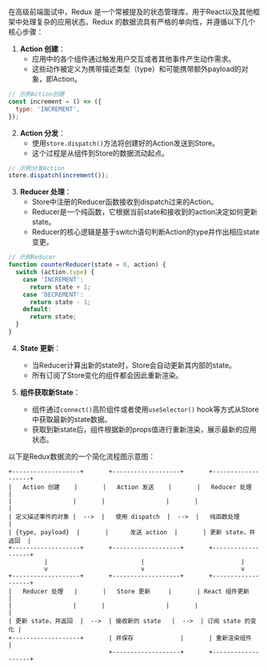 在高级前端面试中，Redux 是一个常被提及的状态管理库，用于React以及其他框架中处理复杂的应用状态。Redux 的数据流具有严格的单向性，并遵循以下几个核心步骤：

1. **Action 创建**：
   - 应用中的各个组件通过触发用户交互或者其他事件产生动作需求。
   - 这些动作被定义为携带描述类型（type）和可能携带额外payload的对象，即Action。

```javascript
// 示例Action创建
const increment = () => ({
  type: 'INCREMENT',
});
```

2. **Action 分发**：
   - 使用`store.dispatch()`方法将创建好的Action发送到Store。
   - 这个过程是从组件到Store的数据流动起点。

```javascript
// 示例分发Action
store.dispatch(increment());
```

3. **Reducer 处理**：
   - Store中注册的Reducer函数接收到dispatch过来的Action。
   - Reducer是一个纯函数，它根据当前state和接收到的action决定如何更新state。
   - Reducer的核心逻辑是基于switch语句判断Action的type并作出相应state变更。

```javascript
// 示例Reducer
function counterReducer(state = 0, action) {
  switch (action.type) {
    case 'INCREMENT':
      return state + 1;
    case 'DECREMENT':
      return state - 1;
    default:
      return state;
  }
}
```

4. **State 更新**：
   - 当Reducer计算出新的state时，Store会自动更新其内部的state。
   - 所有订阅了Store变化的组件都会因此重新渲染。

5. **组件获取新State**：
   - 组件通过`connect()`高阶组件或者使用`useSelector()` hook等方式从Store中获取最新的state数据。
   - 获取到新state后，组件根据新的props值进行重新渲染，展示最新的应用状态。

以下是Redux数据流的一个简化流程图示意图：

```
+-------------------+       +-------------------+       +-------------------+
|   Action 创建    |       |   Action 发送    |       |   Reducer 处理   |
|                 |       |                 |       |                 |
| 定义描述事件的对象 |  -->  |   使用 dispatch  |  -->  |   纯函数处理      |
| {type, payload}  |       |      发送 action  |       | 更新 state，并返回  |
+-------------------+       +-------------------+       +-------------------+
          |                          |                           |
          v                          v                           v
+-------------------+       +-------------------+       +-------------------+
|   Reducer 处理   |       |   Store 更新     |       | React 组件更新   |
|                 |       |                 |       |                 |
| 更新 state，并返回  |  -->  | 接收新的 state   |  -->  | 订阅 state 的变化 |
+-------------------+       | 并保存             |       | 重新渲染组件       |
                            +-------------------+       +-------------------+


```